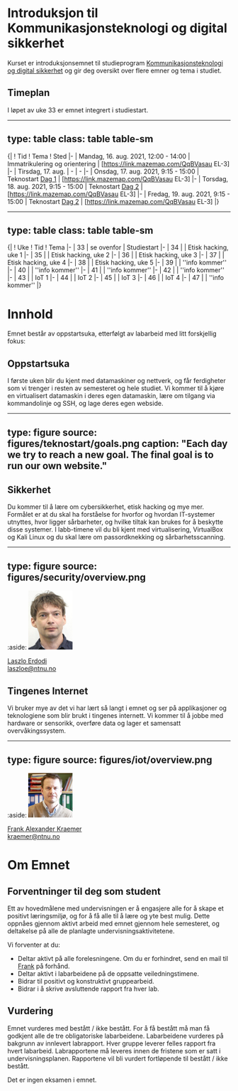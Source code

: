 # Introduksjon til Kommunikasjonsteknologi og digital sikkerhet

Kurset er introduksjonsemnet til studieprogram [Kommunikasjonsteknologi og digital sikkerhet](https://www.ntnu.no/studier/mtkom) og gir deg oversikt over flere emner og tema i studiet.

<!--
<a class="arrow" href="learning-goals.html">Read more about the Learning Goals</a>
-->

## Timeplan

I løpet av uke 33 er emnet integrert i studiestart. 


---
type: table
class: table table-sm
---
{|
! Tid
! Tema
! Sted
|-
| Mandag, 16. aug. 2021, 12:00 - 14:00
| Immatrikulering og orientering
| [https://link.mazemap.com/QqBVasau EL-3]
|-
| Tirsdag, 17. aug.
| -
| -
|-
| Onsdag, 17. aug. 2021, 9:15 - 15:00
| Teknostart <a href="day1-2020.html">Dag 1</a>
| [https://link.mazemap.com/QqBVasau EL-3]
|-
| Torsdag, 18. aug. 2021, 9:15 - 15:00
| Teknostart <a href="day1-2020.html">Dag 2</a>
| [https://link.mazemap.com/QqBVasau EL-3]
|-
| Fredag, 19. aug. 2021, 9:15 - 15:00
| Teknostart <a href="day1-2020.html">Dag 2</a>
| [https://link.mazemap.com/QqBVasau EL-3]
|}


---
type: table
class: table table-sm
---
{|
! Uke
! Tid
! Tema 
|-
| 33
| se ovenfor
| Studiestart
|-
| 34
| 
| Etisk hacking, uke 1
|-
| 35
|
| Etisk hacking, uke 2
|-
| 36
|
| Etisk hacking, uke 3
|-
| 37
|
| Etisk hacking, uke 4
|-
| 38
|
| Etisk hacking, uke 5
|-
| 39
|
| ''info kommer''
|-
| 40
|
| ''info kommer''
|-
| 41
|
| ''info kommer''
|-
| 42
| 
| ''info kommer''
|-
| 43
|
| IoT 1
|-
| 44
|
| IoT 2
|-
| 45
|
| IoT 3
|-
| 46
|
| IoT 4
|-
| 47
|
| ''info kommer''
|}



# Innhold

Emnet består av oppstartsuka, etterfølgt av labarbeid med litt forskjellig fokus:

## Oppstartsuka

I første uken blir du kjent med datamaskiner og nettverk, og får ferdigheter som vi trenger i resten av semesteret og hele studiet. Vi kommer til å kjøre en virtualisert datamaskin i deres egen datamaskin, lære om tilgang via kommandolinje og SSH, og lage deres egen webside.

---
type: figure
source: figures/teknostart/goals.png
caption: "Each day we try to reach a new goal. The final goal is to run our own website."
---


## Sikkerhet

Du kommer til å lære om cybersikkerhet, etisk hacking og mye mer. 
Formålet er at du skal ha forståelse for hvorfor og hvordan IT-systemer utnyttes, hvor ligger sårbarheter, og hvilke tiltak kan brukes for å beskytte disse systemer. 
I labb-timene vil du bli kjent med virtualisering, VirtualBox og Kali Linux og du skal lære om passordknekking og sårbarhetsscanning.

---
type: figure
source: figures/security/overview.png
---

:aside: <img src="figures/laszlo.jpg" width="100px"><p><a href="">Laszlo Erdodi</a><br/><i class="far fa-envelope"></i> laszloe@ntnu.no</p>


## Tingenes Internet

Vi bruker mye av det vi har lært så langt i emnet og ser på applikasjoner og teknologiene som blir brukt i tingenes internett. Vi kommer til å jobbe med hardware or sensorikk, overføre data og lager et samensatt overvåkingssystem.

---
type: figure
source: figures/iot/overview.png
---

:aside: <img src="figures/frank.jpg" width="100px"><p><a href="https://www.ntnu.edu/employees/kraemer">Frank Alexander Kraemer</a><br/><i class="far fa-envelope"></i> kraemer@ntnu.no</p>


# Om Emnet

## Forventninger til deg som student

Ett av hovedmålene med undervisningen er å engasjere alle for å skape et positivt læringsmiljø, og for å få alle til å lære og yte best mulig. Dette oppnåes gjennom aktivt arbeid med emnet gjennom hele semesteret, og deltakelse på alle de planlagte undervisningsaktivitetene.

Vi forventer at du:

- Deltar aktivt på alle forelesningene. Om du er forhindret, send en mail til [Frank](mailto:kraemer@ntnu.no) på forhånd.
- Deltar aktivt i labarbeidene på de oppsatte veiledningstimene.
- Bidrar til positivt og konstruktivt gruppearbeid.
- Bidrar i å skrive avsluttende rapport fra hver lab.

## Vurdering

Emnet vurderes med bestått / ikke bestått. For å få bestått må man få godkjent alle de tre obligatoriske labarbeidene. Labarbeidene vurderes på bakgrunn av innlevert labrapport. Hver gruppe leverer felles rapport fra hvert labarbeid. Labrapportene må leveres innen de fristene som er satt i undervisningsplanen. Rapportene vil bli vurdert fortløpende til bestått / ikke bestått.

Det er ingen eksamen i emnet.
